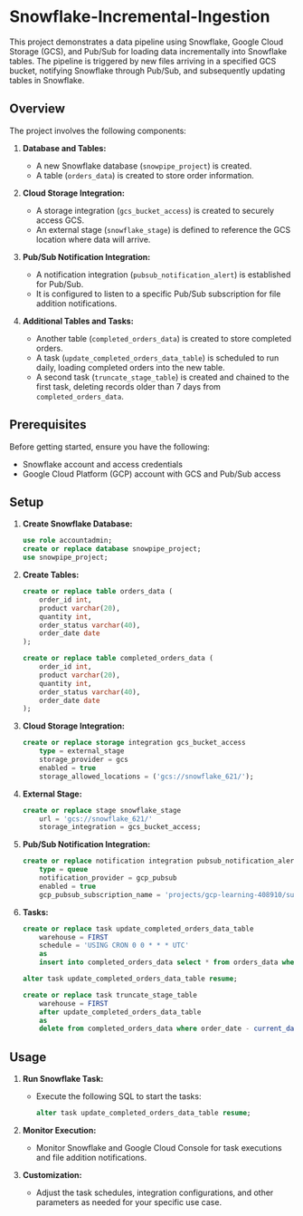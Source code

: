 # Snowflake-Incremental-Ingestion
This project demonstrates a data pipeline using Snowflake, Google Cloud Storage (GCS), and Pub/Sub for loading data incrementally into Snowflake tables. The pipeline is triggered by new files arriving in a specified GCS bucket, notifying Snowflake through Pub/Sub, and subsequently updating tables in Snowflake.

## Overview

The project involves the following components:

1. **Database and Tables:**
    - A new Snowflake database (`snowpipe_project`) is created.
    - A table (`orders_data`) is created to store order information.

2. **Cloud Storage Integration:**
    - A storage integration (`gcs_bucket_access`) is created to securely access GCS.
    - An external stage (`snowflake_stage`) is defined to reference the GCS location where data will arrive.

3. **Pub/Sub Notification Integration:**
    - A notification integration (`pubsub_notification_alert`) is established for Pub/Sub.
    - It is configured to listen to a specific Pub/Sub subscription for file addition notifications.

4. **Additional Tables and Tasks:**
    - Another table (`completed_orders_data`) is created to store completed orders.
    - A task (`update_completed_orders_data_table`) is scheduled to run daily, loading completed orders into the new table.
    - A second task (`truncate_stage_table`) is created and chained to the first task, deleting records older than 7 days from `completed_orders_data`.


## Prerequisites

Before getting started, ensure you have the following:

  - Snowflake account and access credentials
  - Google Cloud Platform (GCP) account with GCS and Pub/Sub access


## Setup

1. **Create Snowflake Database:**
    ```sql
    use role accountadmin;
    create or replace database snowpipe_project;
    use snowpipe_project;
    ```

2. **Create Tables:**
    ```sql
    create or replace table orders_data (
        order_id int,
        product varchar(20),
        quantity int,
        order_status varchar(40),
        order_date date
    );

    create or replace table completed_orders_data (
        order_id int,
        product varchar(20),
        quantity int,
        order_status varchar(40),
        order_date date
    );
    ```

3. **Cloud Storage Integration:**
    ```sql
    create or replace storage integration gcs_bucket_access
        type = external_stage
        storage_provider = gcs
        enabled = true
        storage_allowed_locations = ('gcs://snowflake_621/');
    ```

4. **External Stage:**
    ```sql
    create or replace stage snowflake_stage
        url = 'gcs://snowflake_621/'
        storage_integration = gcs_bucket_access;
    ```

5. **Pub/Sub Notification Integration:**
    ```sql
    create or replace notification integration pubsub_notification_alert
        type = queue
        notification_provider = gcp_pubsub
        enabled = true
        gcp_pubsub_subscription_name = 'projects/gcp-learning-408910/subscriptions/file_add_notification-sub';
    ```

6. **Tasks:**
    ```sql
    create or replace task update_completed_orders_data_table
        warehouse = FIRST
        schedule = 'USING CRON 0 0 * * * UTC'
        as
        insert into completed_orders_data select * from orders_data where order_status='Completed' and order_id not in (select order_id from completed_orders_data);

    alter task update_completed_orders_data_table resume;

    create or replace task truncate_stage_table
        warehouse = FIRST
        after update_completed_orders_data_table
        as
        delete from completed_orders_data where order_date - current_date() < 7;
    ```

## Usage

1. **Run Snowflake Task:**
    - Execute the following SQL to start the tasks:
        ```sql
        alter task update_completed_orders_data_table resume;
        ```

2. **Monitor Execution:**
    - Monitor Snowflake and Google Cloud Console for task executions and file addition notifications.

3. **Customization:**
    - Adjust the task schedules, integration configurations, and other parameters as needed for your specific use case.


